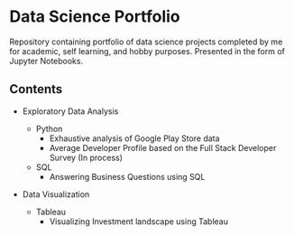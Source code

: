 # Data Science Portfolio

Repository containing portfolio of data science projects completed by me for academic, self learning, and hobby purposes. Presented in the form of Jupyter Notebooks.

## Contents

- Exploratory Data Analysis
  - Python
    - Exhaustive analysis of Google Play Store data
    - Average Developer Profile based on the Full Stack Developer Survey (In process)
  - SQL
    - Answering Business Questions using SQL
    
- Data Visualization
  - Tableau
    - Visualizing Investment landscape using Tableau
